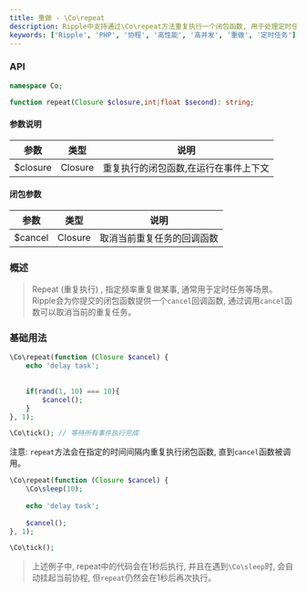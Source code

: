 ```yaml
---
title: 重做 - \Co\repeat
description: Ripple中支持通过\Co\repeat方法重复执行一个闭包函数, 用于处理定时任务等场景。Ripple会为你提交的闭包函数提供一个`cancel`回调函数, 通过调用`cancel`函数可以取消当前的重复任务。
keywords: ['Ripple', 'PHP', '协程', '高性能', '高并发', '重做', '定时任务']
---
```


### API

```php
namespace Co;

function repeat(Closure $closure,int|float $second): string;
```

#### 参数说明

| 参数       | 类型      | 说明                  |
|----------|---------|---------------------|
| $closure | Closure | 重复执行的闭包函数,在运行在事件上下文 |

#### 闭包参数

| 参数      | 类型      | 说明            |
|---------|---------|---------------|
| $cancel | Closure | 取消当前重复任务的回调函数 |

### 概述

> Repeat (重复执行) , 指定频率重复做某事, 通常用于定时任务等场景。
> Ripple会为你提交的闭包函数提供一个`cancel`回调函数, 通过调用`cancel`函数可以取消当前的重复任务。

### 基础用法

```php
\Co\repeat(function (Closure $cancel) {
    echo 'delay task';
    
    
    if(rand(1, 10) === 10){
        $cancel();
    }
}, 1);

\Co\tick(); // 等待所有事件执行完成
```

注意: `repeat`方法会在指定的时间间隔内重复执行闭包函数, 直到`cancel`函数被调用。

```php
\Co\repeat(function (Closure $cancel) {
    \Co\sleep(10);
    
    echo 'delay task';
    
    $cancel();
}, 1);

\Co\tick();
```

> 上述例子中, repeat中的代码会在1秒后执行, 并且在遇到`\Co\sleep`时, 会自动挂起当前协程, 但`repeat`仍然会在1秒后再次执行。
